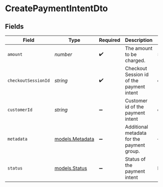 # CreatePaymentIntentDto


## Fields

| Field                                       | Type                                        | Required                                    | Description                                 | Example                                     |
| ------------------------------------------- | ------------------------------------------- | ------------------------------------------- | ------------------------------------------- | ------------------------------------------- |
| `amount`                                    | *number*                                    | :heavy_check_mark:                          | The amount to be charged.                   | 5000                                        |
| `checkoutSessionId`                         | *string*                                    | :heavy_check_mark:                          | Checkout Session id of the payment intent   | cs_1abc2def3ghi                             |
| `customerId`                                | *string*                                    | :heavy_minus_sign:                          | Customer id of the payment intent           | cus_1abc2def3ghi                            |
| `metadata`                                  | [models.Metadata](../models/metadata.md)    | :heavy_minus_sign:                          | Additional metadata for the payment group.  | {"order_id":"ord_1JYLo8KerLxWZaQtys6ZQ1xS"} |
| `status`                                    | [models.Status](../models/status.md)        | :heavy_minus_sign:                          | Status of the payment intent                | REQUIRES_PAYMENT_METHOD                     |